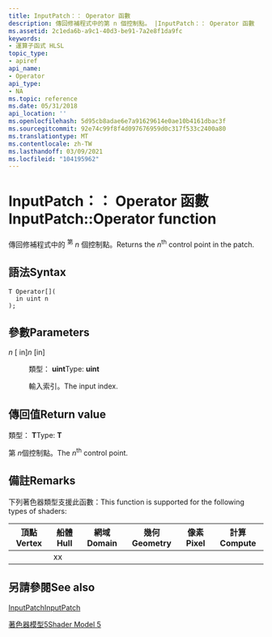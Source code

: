 ```yaml
---
title: InputPatch：： Operator 函數
description: 傳回修補程式中的第 n 個控制點。 |InputPatch：： Operator 函數
ms.assetid: 2c1eda6b-a9c1-40d3-be91-7a2e8f1da9fc
keywords:
- 運算子函式 HLSL
topic_type:
- apiref
api_name:
- Operator
api_type:
- NA
ms.topic: reference
ms.date: 05/31/2018
api_location: ''
ms.openlocfilehash: 5d95cb8adae6e7a91629614e0ae10b4161dbac3f
ms.sourcegitcommit: 92e74c99f8f4d097676959d0c317f533c2400a80
ms.translationtype: MT
ms.contentlocale: zh-TW
ms.lasthandoff: 03/09/2021
ms.locfileid: "104195962"
---
```

# <a name="inputpatchoperator--function"></a><span data-ttu-id="e8db6-105">InputPatch：： Operator 函數</span><span class="sxs-lookup"><span data-stu-id="e8db6-105">InputPatch::Operator  function</span></span>

<span data-ttu-id="e8db6-106">傳回修補程式中的 <sup>第</sup> *n* 個控制點。</span><span class="sxs-lookup"><span data-stu-id="e8db6-106">Returns the *n*<sup>th</sup> control point in the patch.</span></span>

## <a name="syntax"></a><span data-ttu-id="e8db6-107">語法</span><span class="sxs-lookup"><span data-stu-id="e8db6-107">Syntax</span></span>

``` syntax
T Operator[](
  in uint n
);
```

## <a name="parameters"></a><span data-ttu-id="e8db6-108">參數</span><span class="sxs-lookup"><span data-stu-id="e8db6-108">Parameters</span></span>

<dl> <dt>

<span data-ttu-id="e8db6-109">*n* \[ in\]</span><span class="sxs-lookup"><span data-stu-id="e8db6-109">*n* \[in\]</span></span>
</dt> <dd>

<span data-ttu-id="e8db6-110">類型： **uint**</span><span class="sxs-lookup"><span data-stu-id="e8db6-110">Type: **uint**</span></span>

<span data-ttu-id="e8db6-111">輸入索引。</span><span class="sxs-lookup"><span data-stu-id="e8db6-111">The input index.</span></span>

</dd> </dl>

## <a name="return-value"></a><span data-ttu-id="e8db6-112">傳回值</span><span class="sxs-lookup"><span data-stu-id="e8db6-112">Return value</span></span>

<span data-ttu-id="e8db6-113">類型： **T**</span><span class="sxs-lookup"><span data-stu-id="e8db6-113">Type: **T**</span></span>

<span data-ttu-id="e8db6-114">第 *n*<sup></sup>個控制點。</span><span class="sxs-lookup"><span data-stu-id="e8db6-114">The *n*<sup>th</sup> control point.</span></span>

## <a name="remarks"></a><span data-ttu-id="e8db6-115">備註</span><span class="sxs-lookup"><span data-stu-id="e8db6-115">Remarks</span></span>

<span data-ttu-id="e8db6-116">下列著色器類型支援此函數：</span><span class="sxs-lookup"><span data-stu-id="e8db6-116">This function is supported for the following types of shaders:</span></span>



| <span data-ttu-id="e8db6-117">頂點</span><span class="sxs-lookup"><span data-stu-id="e8db6-117">Vertex</span></span> | <span data-ttu-id="e8db6-118">船體</span><span class="sxs-lookup"><span data-stu-id="e8db6-118">Hull</span></span> | <span data-ttu-id="e8db6-119">網域</span><span class="sxs-lookup"><span data-stu-id="e8db6-119">Domain</span></span> | <span data-ttu-id="e8db6-120">幾何</span><span class="sxs-lookup"><span data-stu-id="e8db6-120">Geometry</span></span> | <span data-ttu-id="e8db6-121">像素</span><span class="sxs-lookup"><span data-stu-id="e8db6-121">Pixel</span></span> | <span data-ttu-id="e8db6-122">計算</span><span class="sxs-lookup"><span data-stu-id="e8db6-122">Compute</span></span> |
|--------|------|--------|----------|-------|---------|
|        | <span data-ttu-id="e8db6-123">x</span><span class="sxs-lookup"><span data-stu-id="e8db6-123">x</span></span>    |        |          |       |         |



 

## <a name="see-also"></a><span data-ttu-id="e8db6-124">另請參閱</span><span class="sxs-lookup"><span data-stu-id="e8db6-124">See also</span></span>

<dl> <dt>

[<span data-ttu-id="e8db6-125">InputPatch</span><span class="sxs-lookup"><span data-stu-id="e8db6-125">InputPatch</span></span>](sm5-object-inputpatch.md)
</dt> <dt>

[<span data-ttu-id="e8db6-126">著色器模型5</span><span class="sxs-lookup"><span data-stu-id="e8db6-126">Shader Model 5</span></span>](d3d11-graphics-reference-sm5.md)
</dt> </dl>

 

 




